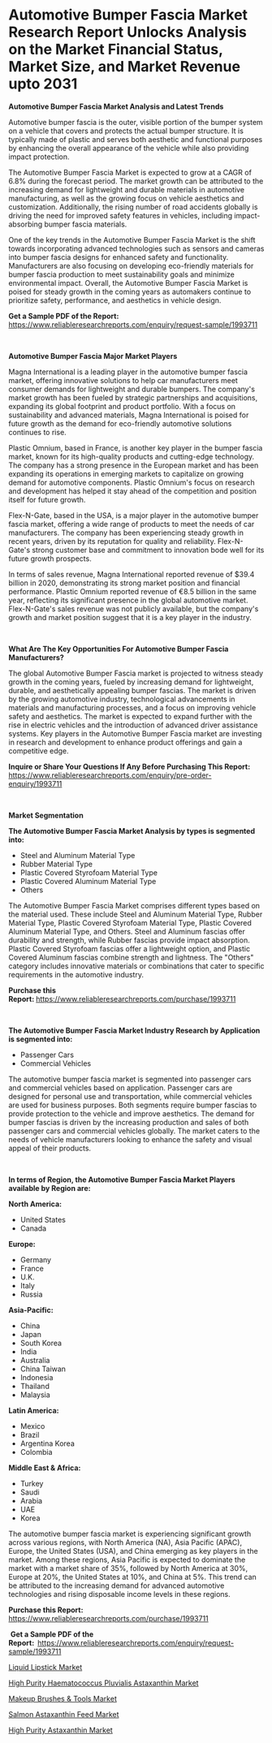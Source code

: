 <p><h1>Automotive Bumper Fascia Market Research Report Unlocks Analysis on the Market Financial Status, Market Size, and Market Revenue upto 2031</h1></p><p><strong>Automotive Bumper Fascia Market Analysis and Latest Trends</strong></p>
<p><p>Automotive bumper fascia is the outer, visible portion of the bumper system on a vehicle that covers and protects the actual bumper structure. It is typically made of plastic and serves both aesthetic and functional purposes by enhancing the overall appearance of the vehicle while also providing impact protection.</p><p>The Automotive Bumper Fascia Market is expected to grow at a CAGR of 6.8% during the forecast period. The market growth can be attributed to the increasing demand for lightweight and durable materials in automotive manufacturing, as well as the growing focus on vehicle aesthetics and customization. Additionally, the rising number of road accidents globally is driving the need for improved safety features in vehicles, including impact-absorbing bumper fascia materials.</p><p>One of the key trends in the Automotive Bumper Fascia Market is the shift towards incorporating advanced technologies such as sensors and cameras into bumper fascia designs for enhanced safety and functionality. Manufacturers are also focusing on developing eco-friendly materials for bumper fascia production to meet sustainability goals and minimize environmental impact. Overall, the Automotive Bumper Fascia Market is poised for steady growth in the coming years as automakers continue to prioritize safety, performance, and aesthetics in vehicle design.</p></p>
<p><strong>Get a Sample PDF of the Report:&nbsp;</strong> <a href="https://www.reliableresearchreports.com/enquiry/request-sample/1993711">https://www.reliableresearchreports.com/enquiry/request-sample/1993711</a></p>
<p>&nbsp;</p>
<p><strong>Automotive Bumper Fascia Major Market Players</strong></p>
<p><p>Magna International is a leading player in the automotive bumper fascia market, offering innovative solutions to help car manufacturers meet consumer demands for lightweight and durable bumpers. The company's market growth has been fueled by strategic partnerships and acquisitions, expanding its global footprint and product portfolio. With a focus on sustainability and advanced materials, Magna International is poised for future growth as the demand for eco-friendly automotive solutions continues to rise.</p><p>Plastic Omnium, based in France, is another key player in the bumper fascia market, known for its high-quality products and cutting-edge technology. The company has a strong presence in the European market and has been expanding its operations in emerging markets to capitalize on growing demand for automotive components. Plastic Omnium's focus on research and development has helped it stay ahead of the competition and position itself for future growth.</p><p>Flex-N-Gate, based in the USA, is a major player in the automotive bumper fascia market, offering a wide range of products to meet the needs of car manufacturers. The company has been experiencing steady growth in recent years, driven by its reputation for quality and reliability. Flex-N-Gate's strong customer base and commitment to innovation bode well for its future growth prospects.</p><p>In terms of sales revenue, Magna International reported revenue of $39.4 billion in 2020, demonstrating its strong market position and financial performance. Plastic Omnium reported revenue of €8.5 billion in the same year, reflecting its significant presence in the global automotive market. Flex-N-Gate's sales revenue was not publicly available, but the company's growth and market position suggest that it is a key player in the industry.</p></p>
<p>&nbsp;</p>
<p><strong>What Are The Key Opportunities For Automotive Bumper Fascia Manufacturers?</strong></p>
<p><p>The global Automotive Bumper Fascia market is projected to witness steady growth in the coming years, fueled by increasing demand for lightweight, durable, and aesthetically appealing bumper fascias. The market is driven by the growing automotive industry, technological advancements in materials and manufacturing processes, and a focus on improving vehicle safety and aesthetics. The market is expected to expand further with the rise in electric vehicles and the introduction of advanced driver assistance systems. Key players in the Automotive Bumper Fascia market are investing in research and development to enhance product offerings and gain a competitive edge.</p></p>
<p><strong>Inquire or Share Your Questions If Any Before Purchasing This Report:</strong> <a href="https://www.reliableresearchreports.com/enquiry/pre-order-enquiry/1993711">https://www.reliableresearchreports.com/enquiry/pre-order-enquiry/1993711</a></p>
<p>&nbsp;</p>
<p><strong>Market Segmentation</strong></p>
<p><strong>The Automotive Bumper Fascia Market Analysis by types is segmented into:</strong></p>
<p><ul><li>Steel and Aluminum Material Type</li><li>Rubber Material Type</li><li>Plastic Covered Styrofoam Material Type</li><li>Plastic Covered Aluminum Material Type</li><li>Others</li></ul></p>
<p><p>The Automotive Bumper Fascia Market comprises different types based on the material used. These include Steel and Aluminum Material Type, Rubber Material Type, Plastic Covered Styrofoam Material Type, Plastic Covered Aluminum Material Type, and Others. Steel and Aluminum fascias offer durability and strength, while Rubber fascias provide impact absorption. Plastic Covered Styrofoam fascias offer a lightweight option, and Plastic Covered Aluminum fascias combine strength and lightness. The "Others" category includes innovative materials or combinations that cater to specific requirements in the automotive industry.</p></p>
<p><strong>Purchase this Report:&nbsp;</strong><a href="https://www.reliableresearchreports.com/purchase/1993711">https://www.reliableresearchreports.com/purchase/1993711</a></p>
<p>&nbsp;</p>
<p><strong>The Automotive Bumper Fascia Market Industry Research by Application is segmented into:</strong></p>
<p><ul><li>Passenger Cars</li><li>Commercial Vehicles</li></ul></p>
<p><p>The automotive bumper fascia market is segmented into passenger cars and commercial vehicles based on application. Passenger cars are designed for personal use and transportation, while commercial vehicles are used for business purposes. Both segments require bumper fascias to provide protection to the vehicle and improve aesthetics. The demand for bumper fascias is driven by the increasing production and sales of both passenger cars and commercial vehicles globally. The market caters to the needs of vehicle manufacturers looking to enhance the safety and visual appeal of their products.</p></p>
<p>&nbsp;</p>
<p><strong>In terms of Region, the Automotive Bumper Fascia Market Players available by Region are:</strong></p>
<p>
    <p> <strong> North America: </strong>
        <ul>
            <li>United States</li>
            <li>Canada</li>
        </ul>
        </p> 
    <p> <strong> Europe: </strong>
        <ul>
            <li>Germany</li>
            <li>France</li>
            <li>U.K.</li>
            <li>Italy</li>
            <li>Russia</li>
        </ul>
        </p> 
    <p> <strong> Asia-Pacific: </strong>
        <ul>
            <li>China</li>
            <li>Japan</li>
            <li>South Korea</li>
            <li>India</li>
            <li>Australia</li>
            <li>China Taiwan</li>
            <li>Indonesia</li>
            <li>Thailand</li>
            <li>Malaysia</li>
        </ul>
        </p> 
    <p> <strong> Latin America: </strong>
        <ul>
            <li>Mexico</li>
            <li>Brazil</li>
            <li>Argentina Korea</li>
            <li>Colombia</li>
        </ul>
        </p> 
    <p> <strong> Middle East & Africa: </strong>
        <ul>
            <li>Turkey</li>
            <li>Saudi</li>
            <li>Arabia</li>
            <li>UAE</li>
            <li>Korea</li>
        </ul>
    </p>
    </p>
<p><p>The automotive bumper fascia market is experiencing significant growth across various regions, with North America (NA), Asia Pacific (APAC), Europe, the United States (USA), and China emerging as key players in the market. Among these regions, Asia Pacific is expected to dominate the market with a market share of 35%, followed by North America at 30%, Europe at 20%, the United States at 10%, and China at 5%. This trend can be attributed to the increasing demand for advanced automotive technologies and rising disposable income levels in these regions.</p></p>
<p><strong>Purchase this Report: </strong><a href="https://www.reliableresearchreports.com/purchase/1993711">https://www.reliableresearchreports.com/purchase/1993711</a></p>
<p>&nbsp;<strong>Get a Sample PDF of the Report:&nbsp;&nbsp;</strong><a href="https://www.reliableresearchreports.com/enquiry/request-sample/1993711">https://www.reliableresearchreports.com/enquiry/request-sample/1993711</a></p>
<p><strong></strong></p>
<p><p><a href="https://view.publitas.com/reportprime-1/liquid-lipstick-market-size-2024-2031-global-industrial-analysis-key-geographical-regions-market-share-top-key-players-product-types-and-forecast-research-report/">Liquid Lipstick Market</a></p><p><a href="https://acidic-farm-354.notion.site/High-Purity-Haematococcus-Pluvialis-Astaxanthin-Market-Size-Market-Trends-and-Growth-Outlook-forec-26d938f2b47a47418421b509abc3cd96">High Purity Haematococcus Pluvialis Astaxanthin Market</a></p><p><a href="https://view.publitas.com/reportprime-1/makeup-brushes-tools-market-furnish-information-about-market-size-market-share-market-dynamics-and-projections-spanning-from-2024-to-2031/">Makeup Brushes & Tools Market</a></p><p><a href="https://glittery-fuchsia-86a.notion.site/Salmon-Astaxanthin-Feed-Market-Insights-Market-Players-and-Forecast-Till-2031-7cc7f16be6d3488c8d26bc954c5c2f24">Salmon Astaxanthin Feed Market</a></p><p><a href="https://glittery-fuchsia-86a.notion.site/High-Purity-Astaxanthin-Market-Research-Report-The-Key-To-Successful-Business-Strategy-Forecasted-f-c39f70d85ad24a9aaf30146dde8f87bd">High Purity Astaxanthin Market</a></p></p>